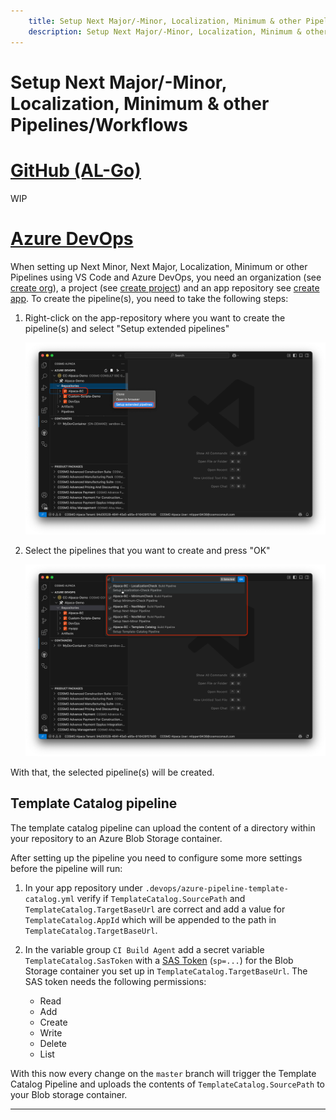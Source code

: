 ```yaml
---
    title: Setup Next Major/-Minor, Localization, Minimum & other Pipelines/Workflows
    description: Setup Next Major/-Minor, Localization, Minimum & other Pipelines/Workflows
---
```


# Setup Next Major/-Minor, Localization, Minimum & other Pipelines/Workflows

# [**GitHub (AL-Go)**](#tab/github)
WIP

# [**Azure DevOps**](#tab/azdevops)

When setting up Next Minor, Next Major, Localization, Minimum or other Pipelines using VS Code and Azure DevOps, you need an organization (see [create org][create-org]), a project (see [create project][create-project]) and an app repository see [create app][create-app]. To create the pipeline(s), you need to take the following steps:

1. Right-click on the app-repository where you want to create the pipeline(s) and select "Setup extended pipelines"

    ![Setup extended pipelines](../media/vscode/extended-pipelines-1.png)

1. Select the pipelines that you want to create and press "OK"

    ![Setup extended pipelines](../media/vscode/extended-pipelines-2.png)

With that, the selected pipeline(s) will be created.

## Template Catalog pipeline

The template catalog pipeline can upload the content of a directory within your repository to an Azure Blob Storage container.

After setting up the pipeline you need to configure some more settings before the pipeline will run:

1. In your app repository under `.devops/azure-pipeline-template-catalog.yml` verify if `TemplateCatalog.SourcePath` and `TemplateCatalog.TargetBaseUrl` are correct and add a value for `TemplateCatalog.AppId` which will be appended to the path in `TemplateCatalog.TargetBaseUrl`.

1. In the variable group `CI Build Agent` add a secret variable `TemplateCatalog.SasToken` with a [SAS Token](https://learn.microsoft.com/en-us/azure/ai-services/translator/document-translation/how-to-guides/create-sas-tokens?tabs=Containers) (`sp=...`) for the Blob Storage container you set up in `TemplateCatalog.TargetBaseUrl`. The SAS token needs the following permissions:
    - Read
    - Add
    - Create
    - Write
    - Delete
    - List

With this now every change on the `master` branch will trigger the Template Catalog Pipeline and uploads the contents of `TemplateCatalog.SourcePath` to your Blob storage container.

---

[create-org]: ../getting-started/create-org.md
[create-project]: ../vsc-extension/create-project.md
[create-app]: ../vsc-extension/create-app.md
